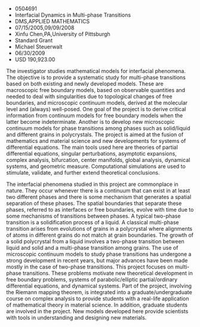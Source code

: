 
* 0504691
* Interfacial Dynamics in Multi-phase Transitions
* DMS,APPLIED MATHEMATICS
* 07/15/2005,09/09/2008
* Xinfu Chen,PA,University of Pittsburgh
* Standard Grant
* Michael Steuerwalt
* 06/30/2009
* USD 190,923.00

The investigator studies mathematical models for interfacial phenomena. The
objective is to provide a systematic study for multi-phase transitions based on
both existing and newly developed models. These are macroscopic free boundary
models, based on observable quantities and needed to deal with singularities due
to topological changes of free boundaries, and microscopic continuum models,
derived at the molecular level and (always) well-posed. One goal of the project
is to derive critical information from continuum models for free boundary models
when the latter become indeterminate. Another is to develop new microscopic
continuum models for phase transitions among phases such as solid/liquid and
different grains in polycrystals. The project is aimed at the fusion of
mathematics and material science and new developments for systems of
differential equations. The main tools used here are theories of partial
differential equations, singular perturbations, asymptotic expansions, complex
analysis, bifurcation, center manifolds, global analysis, dynamical systems, and
geometric measure. Computational simulations are used to stimulate, validate,
and further extend theoretical conclusions.

The interfacial phenomena studied in this project are commonplace in nature.
They occur whenever there is a continuum that can exist in at least two
different phases and there is some mechanism that generates a spatial separation
of these phases. The spatial boundaries that separate these phases, referred to
as interfaces or free boundaries, evolve with time due to some mechanisms of
transitions between phases. A typical two-phase transition is a solidification
process of a liquid. A classical multi-phase transition arises from evolutions
of grains in a polycrystal where alignments of atoms in different grains do not
match at grain boundaries. The growth of a solid polycrystal from a liquid
involves a two-phase transition between liquid and solid and a multi-phase
transition among grains. The use of microscopic continuum models to study phase
transitions has undergone a strong development in recent years, but major
advances have been made mostly in the case of two-phase transitions. This
project focuses on multi-phase transitions. These problems motivate new
theoretical development in free boundary problems, systems of parabolic/elliptic
partial/ordinary differential equations, and dynamical systems. Part of the
project, involving the Riemann mapping theorem, is integrated into a
graduate/undergraduate course on complex analysis to provide students with a
real-life application of mathematical theory in material science. In addition,
graduate students are involved in the project. New models developed here provide
scientists with tools in understanding and designing new materials.
